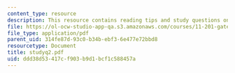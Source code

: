 ```yaml
---
content_type: resource
description: This resource contains reading tips and study questions on session 2.
file: https://ol-ocw-studio-app-qa.s3.amazonaws.com/courses/11-201-gateway-planning-action-fall-2005/ddd38d53417cf903b9d1bcf1c588457a_studyq2.pdf
file_type: application/pdf
parent_uid: 314fe87d-93c0-b34b-ebf3-6e477e72bbd8
resourcetype: Document
title: studyq2.pdf
uid: ddd38d53-417c-f903-b9d1-bcf1c588457a
---
```

